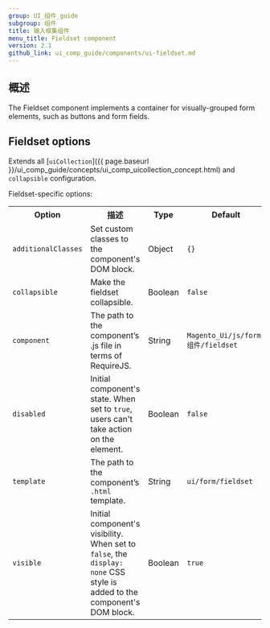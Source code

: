 ```yaml
---
group: UI_组件_guide
subgroup: 组件
title: 输入框集组件
menu_title: Fieldset component
version: 2.1
github_link: ui_comp_guide/components/ui-fieldset.md
---
```


## 概述
The Fieldset component implements a container for visually-grouped form elements, such as buttons and form fields.

## Fieldset options
Extends all [`uiCollection`]({{ page.baseurl }}/ui_comp_guide/concepts/ui_comp_uicollection_concept.html) and `collapsible` configuration.

Fieldset-specific options:

<table>
  <tr>
    <th>Option</th>
    <th>描述</th>
    <th>Type</th>
    <th>Default</th>
  </tr>
  <tr>
    <td><code>additionalClasses</code></td>
    <td>Set custom classes to the component's DOM block.</td>
    <td>Object</td>
    <td><code>{}</code></td>
  </tr>
  <tr>
    <td><code>collapsible</code></td>
    <td>Make the fieldset collapsible.</td>
    <td>Boolean</td>
    <td><code>false</code></td>
  </tr>
  <tr>
    <td><code>component</code></td>
    <td>The path to the component’s .js file in terms of RequireJS.</td>
    <td>String</td>
    <td><code>Magento_Ui/js/form/组件/fieldset</code></td>
  </tr>
  <tr>
    <td><code>disabled</code></td>
    <td>Initial component's state. When set to <code>true</code>, users can't take action on the element.</td>
    <td>Boolean</td>
    <td><code>false</code></td>
  </tr>
  <tr>
    <td><code>template</code></td>
    <td>The path to the component’s <code>.html</code> template.</td>
    <td>String</td>
    <td><code>ui/form/fieldset</code></td>
  </tr>
  <tr>
    <td><code>visible</code></td>
    <td>Initial component's visibility. When set to <code>false</code>, the <code>display: none</code> CSS style is added to the component's DOM block.</td>
    <td>Boolean</td>
    <td><code>true</code></td>
  </tr>
</table>
